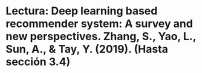 # Lectura: Deep learning based recommender system: A survey and new perspectives. Zhang, S., Yao, L., Sun, A., & Tay, Y. (2019). (Hasta sección 3.4)


